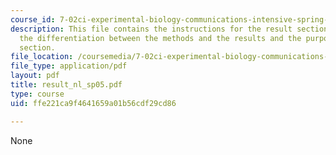 ```yaml
---
course_id: 7-02ci-experimental-biology-communications-intensive-spring-2005
description: This file contains the instructions for the result section alongwith
  the differentiation between the methods and the results and the purpose of the result
  section.
file_location: /coursemedia/7-02ci-experimental-biology-communications-intensive-spring-2005/ffe221ca9f4641659a01b56cdf29cd86_result_nl_sp05.pdf
file_type: application/pdf
layout: pdf
title: result_nl_sp05.pdf
type: course
uid: ffe221ca9f4641659a01b56cdf29cd86

---
```

None